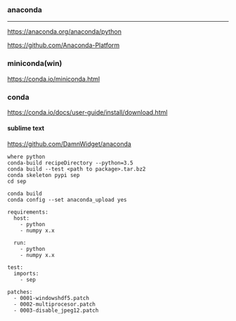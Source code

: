 ### anaconda
---
https://anaconda.org/anaconda/python

https://github.com/Anaconda-Platform


### miniconda(win)
https://conda.io/miniconda.html



### conda
https://conda.io/docs/user-guide/install/download.html

#### sublime text
https://github.com/DamnWidget/anaconda

```
where python
conda-build recipeDirectory --python=3.5
conda build --test <path to package>.tar.bz2
conda skeleton pypi sep
cd sep

conda build
conda config --set anaconda_upload yes
```

```
requirements:
  host:
    - python
    - numpy x.x
    
  run:
    - python
    - numpy x.x
    
test:
  imports:
    - sep
  
patches:
  - 0001-windowshdf5.patch
  - 0002-multiprocesor.patch
  - 0003-disable_jpeg12.patch
```

